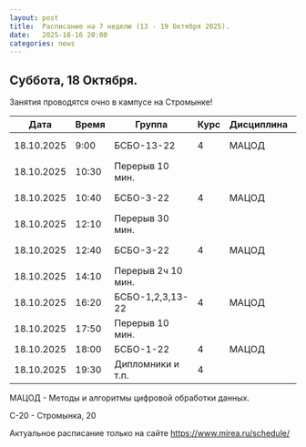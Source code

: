 ```yaml
---
layout: post
title:  Расписание на 7 неделю (13 - 19 Октября 2025).
date:   2025-10-16 20:00
categories: news
---
```


## Суббота, 18 Октября.

Занятия проводятся очно в кампусе на Стромынке!

| Дата          | Время   | Группа               | Курс | Дисциплина  | Аудитория  | Материалы |
| ------------- | ------- | -------------------- | ---- | ----------- | ---------- | --------- |
|18.10.2025     |9:00     |БСБО-13-22            |   4  |МАЦОД        |  341 (С-20)|           |
|18.10.2025     |10:30    |Перерыв 10 мин.       |      |             |            |           |
|18.10.2025     |10:40    |БСБО-3-22             |   4  |МАЦОД        |  439 (С-20)|           |
|18.10.2025     |12:10    |Перерыв 30 мин.       |      |             |            |           |
|18.10.2025     |12:40    |БСБО-3-22             |   4  |МАЦОД        |  439 (С-20)|           |
|18.10.2025     |14:10    |Перерыв 2ч 10 мин.    |      |             |            |           |
|18.10.2025     |16:20    |БСБО-1,2,3,13-22      |   4  |МАЦОД        |  269 (С-20)|           |
|18.10.2025     |17:50    |Перерыв 10 мин.       |      |             |            |           |
|18.10.2025     |18:00    |БСБО-1-22             |   4  |МАЦОД        | 341(439?)  |           |
|18.10.2025     |19:30    |Дипломники и т.п.     |   4  |             | 341(439?)  |           |

МАЦОД - Методы и алгоритмы цифровой обработки данных.

С-20 - Стромынка, 20

Актуальное расписание только на сайте https://www.mirea.ru/schedule/


